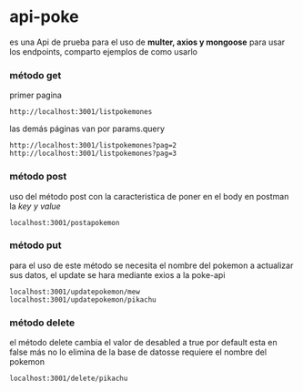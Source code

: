 # api-poke

es una Api de prueba para el uso de **multer, axios y mongoose** para usar los endpoints, comparto ejemplos de como usarlo

### método get

primer pagina

```
http://localhost:3001/listpokemones
```

las demás páginas van por params.query

```
http://localhost:3001/listpokemones?pag=2
http://localhost:3001/listpokemones?pag=3
```

### método post

uso del método post con la caracteristica de poner en el body en postman la _key y value_

```
localhost:3001/postapokemon
```

### método put

para el uso de este método se necesita el nombre del pokemon a actualizar sus datos, el update se hara mediante exios a la poke-api

```
localhost:3001/updatepokemon/mew
localhost:3001/updatepokemon/pikachu

```

### método delete

el método delete cambia el valor de desabled a true por default esta en false más no lo elimina de la base de datosse requiere el nombre del pokemon

```
localhost:3001/delete/pikachu
```
